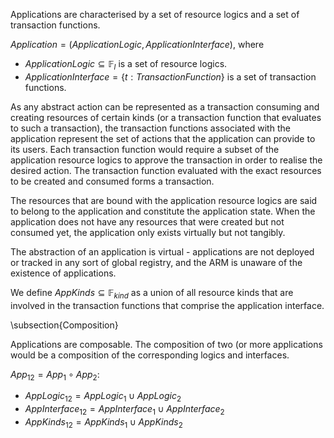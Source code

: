Applications are characterised by a set of resource logics and a set of transaction functions.

$Application = (ApplicationLogic, ApplicationInterface)$, where

- $ApplicationLogic \subseteq \mathbb{F}_l$ is a set of resource logics.
- $ApplicationInterface = \{t: TransactionFunction\}$ is a set of transaction functions.

As any abstract action can be represented as a transaction consuming and creating resources of certain kinds (or a transaction function that evaluates to such a transaction), the transaction functions associated with the application represent the set of actions that the application can provide to its users. Each transaction function would require a subset of the application resource logics to approve the transaction in order to realise the desired action. The transaction function evaluated with the exact resources to be created and consumed forms a transaction.

The resources that are bound with the application resource logics are said to belong to the application and constitute the application state. When the application does not have any resources that were created but not consumed yet, the application only exists virtually but not tangibly. 

The abstraction of an application is virtual - applications are not deployed or tracked in any sort of global registry, and the ARM is unaware of the existence of applications.

We define $AppKinds \subseteq \mathbb{F}_{kind}$ as a union of all resource kinds that are involved in the transaction functions that comprise the application interface.

\subsection{Composition}

Applications are composable. The composition of two (or more applications would be a composition of the corresponding logics and interfaces.

$App_12 = App_1 \circ App_2$:

- $AppLogic_{12} = AppLogic_1 \cup AppLogic_2$
- $AppInterface_{12} = AppInterface_1 \cup AppInterface_2$
- $AppKinds_{12} = AppKinds_1 \cup AppKinds_2$